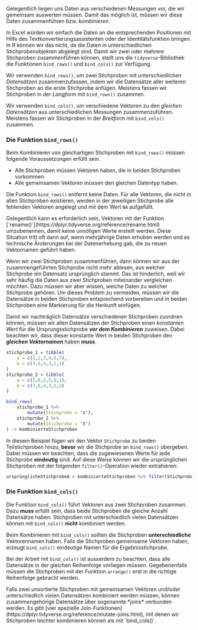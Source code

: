 Gelegentlich liegen uns Daten aus verschiedenen Messungen vor, die wir gemeinsam auswerten müssen. Damit das möglich ist, müssen wir diese Daten zusammenführen bzw. *kombinieren*. 

In Excel würden wir einfach die Daten an die entsprechenden Positionen mit Hilfe des Textkonvertierungsassistenten oder der Identitätsfunktion bringen. In R können wir das nicht, da die Daten in unterschiedlichen Stichprobenobjekten abgelegt sind. Damit wir zwei oder mehrere Stichproben zusammenführen können, stellt uns die `tidyverse`-Bibliothek die Funktionen `bind_rows()` und `bind_cols()` zur Verfügung. 

Wir verwenden `bind_rows()`, um zwei Stichproben mit *unterschiedlichen Datensätzen* zusammenzufassen, indem wir die Datensätze aller weiteren Stichproben an die erste Stichprobe anfügen. Meistens fassen wir Stichproben in der *Langform* mit `bind_rows()` zusammen.

Wir verwenden `bind_cols()`, um verschiedene Vektoren zu den *gleichen Datensätzen* aus unterschiedlichen Messungen zusammenzuführen. Meistens fassen wir Stichproben in der *Breitform* mit `bind_cols()` zusammen.

### Die Funktion `bind_rows()` 

Beim Kombinieren von gleichartigen Stichproben mit ``bind_rows()`` müssen folgende Voraussetzungen erfüllt sein.

* Alle Stichproben müssen Vektoren haben, die in beiden Stichproben vorkommen.
* Alle gemeinsamen Vektoren müssen den gleichen Datentyp haben. 

Die Funktion `bind_rows()` entfernt keine Daten. Für alle Vektoren, die nicht in allen Stichproben existieren, werden in der jeweiligen Stichprobe alle fehlenden Vektoren angelegt und mit dem Wert `NA` aufgefüllt. 

<div class="alert alert-success" markdown="1">
Gelegentlich kann es erforderlich sein, Vektoren mit der Funktion [`rename()`](https://dplyr.tidyverse.org/reference/rename.html) umzubenennen, damit keine unnötigen Werte erstellt werden. Diese Situation tritt oft dann auf, wenn mehrjährige Daten erhoben werden und es technische Änderungen bei der Datenerhebung gab, die zu neuen Vektornamen geführt haben.
</div>

Wenn wir zwei Stichproben zusammenführen, dann können wir aus der zusammengeführten Stichprobe nicht mehr ablesen, aus welcher Stichprobe ein Datensatz ursprünglich stammt. Das ist hinderlich, weil wir sehr häufig die Daten aus zwei Stichproben miteinander vergleichen möchten. Dazu müssen wir aber wissen, welche Daten zu welcher Stichprobe gehören. Um dieses Problem zu vermeiden, müssen wir die Datensätze in beiden Stichproben entsprechend vorbereiten und in beiden Stichproben eine Markierung für die Herkunft einfügen. 

Damit wir nachträglich Datensätze verschiedenen Stichproben zuordnen können, müssen wir allen Datensätzen der Stichproben  einen *konstanten Wert* für die Ursprungsstichprobe ***vor dem Kombinieren*** zuweisen. Dabei beachten wir, dass dieser konstante Wert in beiden Stichproben den ***gleichen Vektornamen*** haben ***muss***. 

```R
stichprobe_1 = tibble(
    a = c(1,2,3,4,6,7), 
    b = c(7,6,4,3,2,1)
)
stichprobe_2 = tibble(
    a = c(1,8,3,5,6,1), 
    b = c(7,6,4,3,2,2)
)

bind_rows(
    stichprobe_1 %>% 
        mutate(Stichprobe = "A"),
    stichprobe_2 %>%
        mutate(Stichprobe = "B")
) -> kombinierteStichproben
```

In diesem Beispiel fügen wir den Vektor `Stichprobe` zu beiden Teilstichproben hinzu, **bevor** wir die Stichprobe an `bind_rows()` übergeben. Dabei müssen wir beachten, dass die zugewiesenen Werte für jede Stichprobe **eindeutig** sind. Auf diese Weise können wir die ursprünglichen Stichproben mit der folgenden `filter()`-Operation wieder extrahieren: 

```R
ursprünglicheStichprobeA = kombinierteStichproben %>% filter(Stichprobe == "A")
```

### Die Funktion `bind_cols()`

Die Funktion ``bind_cols()`` führt Vektoren aus zwei Stichproben zusammen. Dazu **muss** erfüllt sein, dass beide Stichproben die gleiche Anzahl Datensätze haben. Stichproben mit unterschiedlich vielen Datensätzen können mit `bind_cols()` **nicht** kombiniert werden. 

Beim Kombinieren mit `bind_cols()` sollten die Stichproben **unterschiedliche** Vektorennamen haben. Falls die Stichproben gemeinsame Vektoren haben, erzeugt `bind_cols()` eindeutige Namen für die Ergebnisstichprobe. 

Bei der Arbeit mit `bind_cols()` ist ausserdem zu beachten, dass alle Datensätze in der gleichen Reihenfolge vorliegen müssen. Gegebenenfalls müssen die Stichproben mit der Funktion ``arrange()`` erst in die richtige Reihenfolge gebracht werden. 

<p class="alert alert-success" markdown="1"> 
Falls zwei unsortierte Stichproben mit gemeinsamen Vektoren und/oder unterschiedlich vielen Datensätzen kombiniert werden müssen, können zusammengehörige Datensätze über sogenannte *joins* verbunden werden. Es gibt [vier spezielle Join-Funktionen](https://dplyr.tidyverse.org/reference/mutate-joins.html), mit denen wir Stichproben leichter kombinieren können als mit `bind_cols()`.
</p>